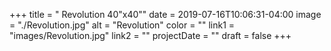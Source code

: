 +++
title = " Revolution 40\"x40\""
date = 2019-07-16T10:06:31-04:00
image = "./Revolution.jpg"
alt = "Revolution"
color = ""
link1 = "images/Revolution.jpg"
link2 = ""
projectDate = ""
draft = false
+++

